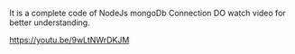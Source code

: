 It is a complete code of NodeJs mongoDb Connection DO watch video for better understanding. 

https://youtu.be/9wLtNWrDKJM
